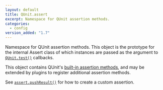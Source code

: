 ```yaml
---
layout: default
title: QUnit.assert
excerpt: Namespace for QUnit assertion methods.
categories:
  - config
version_added: "1.7"
---
```


Namespace for QUnit assertion methods. This object is the prototype for the internal Assert class of which instances are passed as the argument to [`QUnit.test()`](../QUnit/test.md) callbacks.

This object contains QUnit's [built-in assertion methods](../assert/index.md), and may be extended by plugins to register additional assertion methods.

See [`assert.pushResult()`](../assert/pushResult.md) for how to create a custom assertion.
